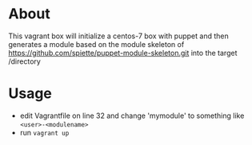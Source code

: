 # About
This vagrant box will initialize a centos-7 box with puppet and then generates a module based on the module skeleton 
of https://github.com/spiette/puppet-module-skeleton.git into the target /directory 

# Usage
* edit Vagrantfile on line 32 and change 'mymodule' to something like `<user>-<modulename>`
* run `vagrant up`